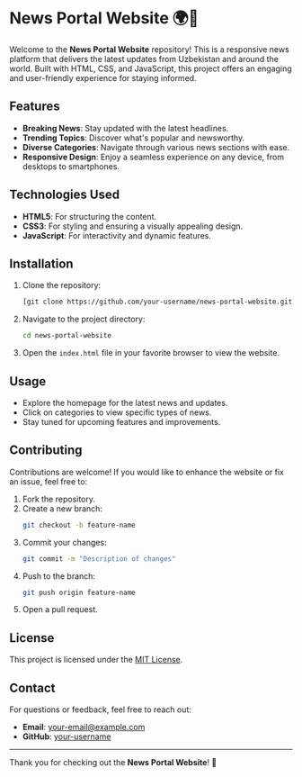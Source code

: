 # News Portal Website 🌍📰

Welcome to the **News Portal Website** repository! This is a responsive news platform that delivers the latest updates from Uzbekistan and around the world. Built with HTML, CSS, and JavaScript, this project offers an engaging and user-friendly experience for staying informed.

## Features

- **Breaking News**: Stay updated with the latest headlines.
- **Trending Topics**: Discover what's popular and newsworthy.
- **Diverse Categories**: Navigate through various news sections with ease.
- **Responsive Design**: Enjoy a seamless experience on any device, from desktops to smartphones.

## Technologies Used

- **HTML5**: For structuring the content.
- **CSS3**: For styling and ensuring a visually appealing design.
- **JavaScript**: For interactivity and dynamic features.

## Installation

1. Clone the repository:
   ```bash
   [git clone https://github.com/your-username/news-portal-website.git](https://github.com/MuhammadqodirMuminov/namanganliklaruz-js.git)
   ```

2. Navigate to the project directory:
   ```bash
   cd news-portal-website
   ```

3. Open the `index.html` file in your favorite browser to view the website.

## Usage

- Explore the homepage for the latest news and updates.
- Click on categories to view specific types of news.
- Stay tuned for upcoming features and improvements.

## Contributing

Contributions are welcome! If you would like to enhance the website or fix an issue, feel free to:

1. Fork the repository.
2. Create a new branch:
   ```bash
   git checkout -b feature-name
   ```
3. Commit your changes:
   ```bash
   git commit -m "Description of changes"
   ```
4. Push to the branch:
   ```bash
   git push origin feature-name
   ```
5. Open a pull request.

## License

This project is licensed under the [MIT License](LICENSE).

## Contact

For questions or feedback, feel free to reach out:
- **Email**: your-email@example.com
- **GitHub**: [your-username](https://github.com/your-username)

---

Thank you for checking out the **News Portal Website**! 🌟
